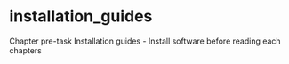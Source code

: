 # installation_guides
Chapter pre-task Installation guides - Install software before reading each chapters
